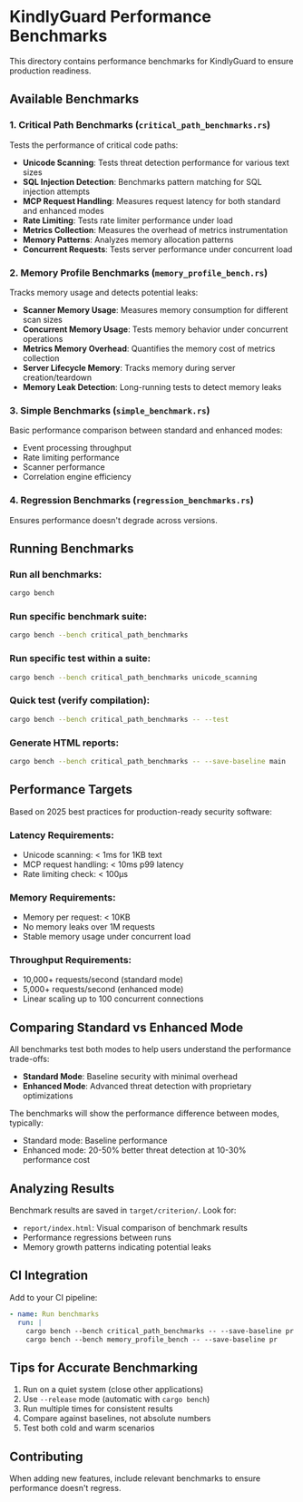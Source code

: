 # KindlyGuard Performance Benchmarks

This directory contains performance benchmarks for KindlyGuard to ensure production readiness.

## Available Benchmarks

### 1. Critical Path Benchmarks (`critical_path_benchmarks.rs`)
Tests the performance of critical code paths:
- **Unicode Scanning**: Tests threat detection performance for various text sizes
- **SQL Injection Detection**: Benchmarks pattern matching for SQL injection attempts
- **MCP Request Handling**: Measures request latency for both standard and enhanced modes
- **Rate Limiting**: Tests rate limiter performance under load
- **Metrics Collection**: Measures the overhead of metrics instrumentation
- **Memory Patterns**: Analyzes memory allocation patterns
- **Concurrent Requests**: Tests server performance under concurrent load

### 2. Memory Profile Benchmarks (`memory_profile_bench.rs`)
Tracks memory usage and detects potential leaks:
- **Scanner Memory Usage**: Measures memory consumption for different scan sizes
- **Concurrent Memory Usage**: Tests memory behavior under concurrent operations
- **Metrics Memory Overhead**: Quantifies the memory cost of metrics collection
- **Server Lifecycle Memory**: Tracks memory during server creation/teardown
- **Memory Leak Detection**: Long-running tests to detect memory leaks

### 3. Simple Benchmarks (`simple_benchmark.rs`)
Basic performance comparison between standard and enhanced modes:
- Event processing throughput
- Rate limiting performance
- Scanner performance
- Correlation engine efficiency

### 4. Regression Benchmarks (`regression_benchmarks.rs`)
Ensures performance doesn't degrade across versions.

## Running Benchmarks

### Run all benchmarks:
```bash
cargo bench
```

### Run specific benchmark suite:
```bash
cargo bench --bench critical_path_benchmarks
```

### Run specific test within a suite:
```bash
cargo bench --bench critical_path_benchmarks unicode_scanning
```

### Quick test (verify compilation):
```bash
cargo bench --bench critical_path_benchmarks -- --test
```

### Generate HTML reports:
```bash
cargo bench --bench critical_path_benchmarks -- --save-baseline main
```

## Performance Targets

Based on 2025 best practices for production-ready security software:

### Latency Requirements:
- Unicode scanning: < 1ms for 1KB text
- MCP request handling: < 10ms p99 latency
- Rate limiting check: < 100μs

### Memory Requirements:
- Memory per request: < 10KB
- No memory leaks over 1M requests
- Stable memory usage under concurrent load

### Throughput Requirements:
- 10,000+ requests/second (standard mode)
- 5,000+ requests/second (enhanced mode)
- Linear scaling up to 100 concurrent connections

## Comparing Standard vs Enhanced Mode

All benchmarks test both modes to help users understand the performance trade-offs:

- **Standard Mode**: Baseline security with minimal overhead
- **Enhanced Mode**: Advanced threat detection with proprietary optimizations

The benchmarks will show the performance difference between modes, typically:
- Standard mode: Baseline performance
- Enhanced mode: 20-50% better threat detection at 10-30% performance cost

## Analyzing Results

Benchmark results are saved in `target/criterion/`. Look for:
- `report/index.html`: Visual comparison of benchmark results
- Performance regressions between runs
- Memory growth patterns indicating potential leaks

## CI Integration

Add to your CI pipeline:
```yaml
- name: Run benchmarks
  run: |
    cargo bench --bench critical_path_benchmarks -- --save-baseline pr
    cargo bench --bench memory_profile_bench -- --save-baseline pr
```

## Tips for Accurate Benchmarking

1. Run on a quiet system (close other applications)
2. Use `--release` mode (automatic with `cargo bench`)
3. Run multiple times for consistent results
4. Compare against baselines, not absolute numbers
5. Test both cold and warm scenarios

## Contributing

When adding new features, include relevant benchmarks to ensure performance doesn't regress.
